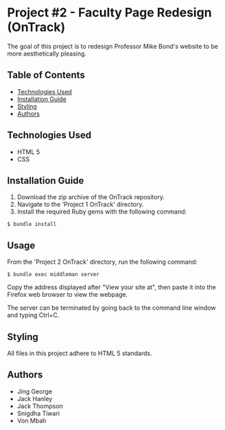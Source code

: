# Project #2 - Faculty Page Redesign (OnTrack)
The goal of this project is to redesign Professor Mike Bond's website to be more aesthetically pleasing.
## Table of Contents
* [Technologies Used](#technologies-used)
* [Installation Guide](#installation-guide)
* [Styling](#styling)
* [Authors](#authors)

## Technologies Used
- HTML 5
- CSS

## Installation Guide
1. Download the zip archive of the OnTrack repository.
2. Navigate to the 'Project 1 OnTrack' directory.
3. Install the required Ruby gems with the following command:
```
$ bundle install
```

## Usage
From the 'Project 2 OnTrack' directory, run the following command:
```
$ bundle exec middleman server
```

Copy the address displayed after "View your site at", then paste it into the Firefox web browser to view the webpage.

The server can be terminated by going back to the command line window and typing Ctrl+C.

## Styling
All files in this project adhere to HTML 5 standards.

## Authors
- Jing George
- Jack Hanley
- Jack Thompson
- Snigdha Tiwari
- Von Mbah
